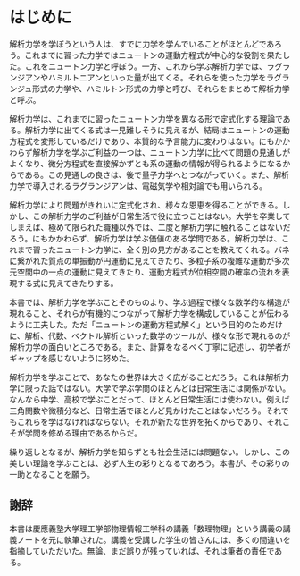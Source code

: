 # はじめに

解析力学を学ぼうという人は、すでに力学を学んでいることがほとんどであろう。これまでに習った力学ではニュートンの運動方程式が中心的な役割を果たした。これをニュートン力学と呼ぼう。一方、これから学ぶ解析力学では、ラグランジアンやハミルトニアンといった量が出てくる。それらを使った力学をラグランジュ形式の力学や、ハミルトン形式の力学と呼び、それらをまとめて解析力学と呼ぶ。

解析力学は、これまでに習ったニュートン力学を異なる形で定式化する理論である。解析力学に出てくる式は一見難しそうに見えるが、結局はニュートンの運動方程式を変形しているだけであり、本質的な予言能力に変わりはない。にもかかわらず解析力学を学ぶご利益の一つは、ニュートン力学に比べて問題の見通しがよくなり、微分方程式を直接解かずとも系の運動の情報が得られるようになるからである。この見通しの良さは、後で量子力学へとつながっていく。また、解析力学で導入されるラグランジアンは、電磁気学や相対論でも用いられる。


解析力学により問題がきれいに定式化され、様々な恩恵を得ることができる。しかし、この解析力学のご利益が日常生活で役に立つことはない。大学を卒業してしまえば、極めて限られた職種以外では、二度と解析力学に触れることはないだろう。にもかかわらず、解析力学は学ぶ価値のある学問である。解析力学は、これまで習ったニュートン力学に、全く別の見方があることを教えてくれる。バネに繋がれた質点の単振動が円運動に見えてきたり、多粒子系の複雑な運動が多次元空間中の一点の運動に見えてきたり、運動方程式が位相空間の確率の流れを表現する式に見えてきたりする。

本書では、解析力学を学ぶことそのものより、学ぶ過程で様々な数学的な構造が現れること、それらが有機的につながって解析力学を構成していることが伝わるように工夫した。ただ「ニュートンの運動方程式解く」という目的のためだけに、解析、代数、ベクトル解析といった数学のツールが、様々な形で現れるのが解析力学の面白いところである。また、計算をなるべく丁寧に記述し、初学者がギャップを感じないように努めた。

解析力学を学ぶことで、あなたの世界は大きく広がることだろう。これは解析力学に限った話ではない。大学で学ぶ学問のほとんどは日常生活には関係がない。なんなら中学、高校で学ぶことだって、ほとんど日常生活には使わない。例えば三角関数や微積分など、日常生活でほとんど見かけたことはないだろう。それでもこれらを学ばなければならない。それが新たな世界を拓くからであり、それこそが学問を修める理由であるからだ。

繰り返しとなるが、解析力学を知らずとも社会生活には問題ない。しかし、この美しい理論を学ぶことは、必ず人生の彩りとなるであろう。本書が、その彩りの一助となることを願う。

## 謝辞

本書は慶應義塾大学理工学部物理情報工学科の講義「数理物理」という講義の講義ノートを元に執筆された。講義を受講した学生の皆さんには、多くの間違いを指摘していただいた。無論、まだ誤りが残っていれば、それは筆者の責任である。
